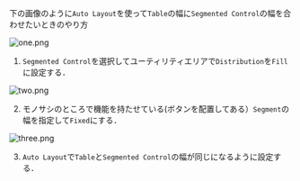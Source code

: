 <!-- title:Segmented Controlの幅の調整の仕方 -->

下の画像のように`Auto Layout`を使って`Table`の幅に`Segmented Control`の幅を合わせたいときのやり方

![one.png](./images/article/98678d02-2483-a948-8e86-ec0f97ac9831.png)

1. `Segmented Control`を選択してユーティリティエリアで`Distribution`を`Fill`に設定する．

![two.png](./images/article/7aa0299b-2f0e-e76b-8c90-bb9ab863ff4f.png)

2. モノサシのところで機能を持たせている(ボタンを配置してある）`Segment`の幅を指定して`Fixed`にする．

![three.png](./images/article/e8f2e4a9-96d9-a11f-fad3-e103a9ab29ec.png)

3. `Auto Layout`で`Table`と`Segmented Control`の幅が同じになるように設定する．
